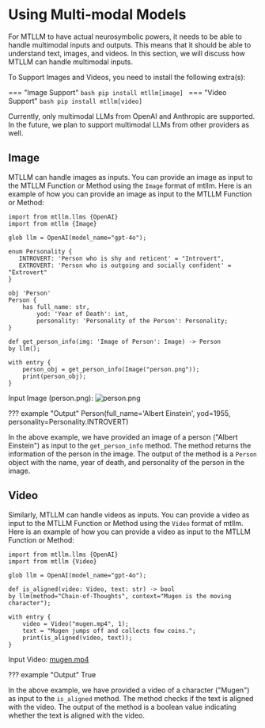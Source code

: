 # Using Multi-modal Models

For MTLLM to have actual neurosymbolic powers, it needs to be able to handle multimodal inputs and outputs. This means that it should be able to understand text, images, and videos. In this section, we will discuss how MTLLM can handle multimodal inputs.

To Support Images and Videos, you need to install the following extra(s):

=== "Image Support"
    ```bash
    pip install mtllm[image]
    ```
=== "Video Support"
    ```bash
    pip install mtllm[video]
    ```

Currently, only multimodal LLMs from OpenAI and Anthropic are supported. In the future, we plan to support multimodal LLMs from other providers as well.

## Image

MTLLM can handle images as inputs. You can provide an image as input to the MTLLM Function or Method using the `Image` format of mtllm. Here is an example of how you can provide an image as input to the MTLLM Function or Method:

```jac
import from mtllm.llms {OpenAI}
import from mtllm {Image}

glob llm = OpenAI(model_name="gpt-4o");

enum Personality {
   INTROVERT: 'Person who is shy and reticent' = "Introvert",
   EXTROVERT: 'Person who is outgoing and socially confident' = "Extrovert"
}

obj 'Person'
Person {
    has full_name: str,
        yod: 'Year of Death': int,
        personality: 'Personality of the Person': Personality;
}

def get_person_info(img: 'Image of Person': Image) -> Person
by llm();

with entry {
    person_obj = get_person_info(Image("person.png"));
    print(person_obj);
}
```

Input Image (person.png):
![person.png](https://preview.redd.it/g39au73fdir01.jpg?auto=webp&s=cef8394b639af82ba92d6ab084935f7adc8e841d)

??? example "Output"
    Person(full_name='Albert Einstein', yod=1955, personality=Personality.INTROVERT)

In the above example, we have provided an image of a person ("Albert Einstein") as input to the `get_person_info` method. The method returns the information of the person in the image. The output of the method is a `Person` object with the name, year of death, and personality of the person in the image.

## Video

Similarly, MTLLM can handle videos as inputs. You can provide a video as input to the MTLLM Function or Method using the `Video` format of mtllm. Here is an example of how you can provide a video as input to the MTLLM Function or Method:

```jac
import from mtllm.llms {OpenAI}
import from mtllm {Video}

glob llm = OpenAI(model_name="gpt-4o");

def is_aligned(video: Video, text: str) -> bool
by llm(method="Chain-of-Thoughts", context="Mugen is the moving character");

with entry {
    video = Video("mugen.mp4", 1);
    text = "Mugen jumps off and collects few coins.";
    print(is_aligned(video, text));
}
```

Input Video:
[mugen.mp4](https://github.com/Jaseci-Labs/jaseci/blob/main/jac-mtllm/examples/vision/mugen.mp4)

??? example "Output"
    True

In the above example, we have provided a video of a character ("Mugen") as input to the `is_aligned` method. The method checks if the text is aligned with the video. The output of the method is a boolean value indicating whether the text is aligned with the video.